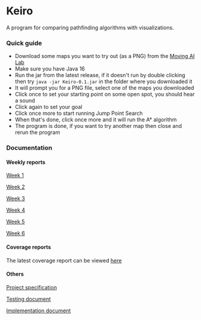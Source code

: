 # Keiro
A program for comparing pathfinding algorithms with visualizations.
### Quick guide
- Download some maps you want to try out (as a PNG) from the [Moving AI Lab](https://www.movingai.com/benchmarks/grids.html)
- Make sure you have Java 16
- Run the jar from the latest release, if it doesn't run by double clicking then try `java -jar Keiro-0.1.jar` in the folder where you downloaded it
- It will prompt you for a PNG file, select one of the maps you downloaded
- Click once to set your starting point on some open spot, you should hear a sound
- Click again to set your goal
- Click once more to start running Jump Point Search
- When that's done, click once more and it will run the A\* algorithm
- The program is done, if you want to try another map then close and rerun the program

### Documentation
#### Weekly reports
[Week 1](https://github.com/JimiUrsin/Keiro/blob/main/documentation/weekly%20reports/week%201%20report.md) 

[Week 2](https://github.com/JimiUrsin/Keiro/blob/main/documentation/weekly%20reports/week%202%20report.md) 

[Week 3](https://github.com/JimiUrsin/Keiro/blob/main/documentation/weekly%20reports/week%203%20report.md) 

[Week 4](https://github.com/JimiUrsin/Keiro/blob/main/documentation/weekly%20reports/week%204%20report.md) 

[Week 5](https://github.com/JimiUrsin/Keiro/blob/main/documentation/weekly%20reports/week%205%20report.md) 

[Week 6](https://github.com/JimiUrsin/Keiro/blob/main/documentation/weekly%20reports/week%206%20report.md)

#### Coverage reports
The latest coverage report can be viewed [here](https://htmlpreview.github.io/?https://github.com/JimiUrsin/Keiro/blob/main/documentation/coverage%20reports/2nd%20Oct%202021/index.html)

#### Others
[Project specification](https://github.com/JimiUrsin/Keiro/blob/main/documentation/project%20specification.md) 

[Testing document](https://github.com/JimiUrsin/Keiro/blob/main/documentation/testing%20document.md)

[Implementation document](https://github.com/JimiUrsin/Keiro/blob/main/documentation/implementation%20document.md)

